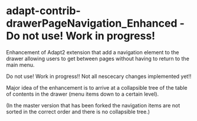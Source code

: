 # adapt-contrib-drawerPageNavigation_Enhanced - Do not use! Work in progress!

Enhancement of Adapt2 extension that add a navigation element to the drawer allowing users to get between pages without having to return to the main menu.

Do not use! Work in progress!! Not all nescecary changes implemented yet!!

Major idea of the enhancement is to arrive at a collapsible tree of the table of contents in the drawer (menu items down to a certain level).

(In the master version that has been forked the navigation items are not sorted in the correct order and there is no collapsible tree.)
